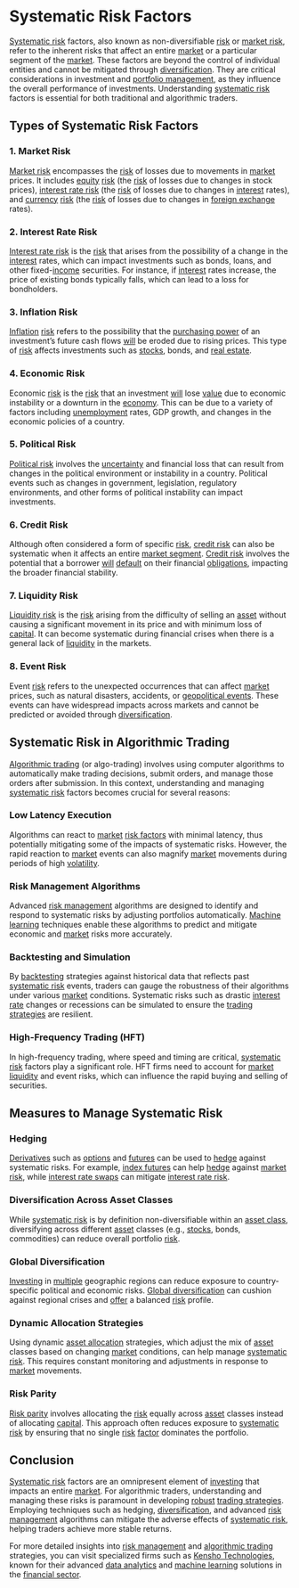 # Systematic Risk Factors

[Systematic risk](../s/systematic_risk.md) factors, also known as non-diversifiable [risk](../r/risk.md) or [market risk](../m/market_risk.md), refer to the inherent risks that affect an entire [market](../m/market.md) or a particular segment of the [market](../m/market.md). These factors are beyond the control of individual entities and cannot be mitigated through [diversification](../d/diversification.md). They are critical considerations in investment and [portfolio management](../p/portfolio_management.md), as they influence the overall performance of investments. Understanding [systematic risk](../s/systematic_risk.md) factors is essential for both traditional and algorithmic traders.

## Types of Systematic Risk Factors

### 1. **Market Risk**
[Market risk](../m/market_risk.md) encompasses the [risk](../r/risk.md) of losses due to movements in [market](../m/market.md) prices. It includes [equity](../e/equity.md) [risk](../r/risk.md) (the [risk](../r/risk.md) of losses due to changes in stock prices), [interest rate risk](../i/interest_rate_risk.md) (the [risk](../r/risk.md) of losses due to changes in [interest](../i/interest.md) rates), and [currency](../c/currency.md) [risk](../r/risk.md) (the [risk](../r/risk.md) of losses due to changes in [foreign exchange](../f/foreign_exchange.md) rates).

### 2. **Interest Rate Risk**
[Interest rate risk](../i/interest_rate_risk.md) is the [risk](../r/risk.md) that arises from the possibility of a change in the [interest](../i/interest.md) rates, which can impact investments such as bonds, loans, and other fixed-[income](../i/income.md) securities. For instance, if [interest](../i/interest.md) rates increase, the price of existing bonds typically falls, which can lead to a loss for bondholders.

### 3. **Inflation Risk**
[Inflation](../i/inflation.md) [risk](../r/risk.md) refers to the possibility that the [purchasing power](../p/purchasing_power.md) of an investment’s future cash flows [will](../w/will.md) be eroded due to rising prices. This type of [risk](../r/risk.md) affects investments such as [stocks](../s/stock.md), bonds, and [real estate](../r/real_estate.md).

### 4. **Economic Risk**
Economic [risk](../r/risk.md) is the [risk](../r/risk.md) that an investment [will](../w/will.md) lose [value](../v/value.md) due to economic instability or a downturn in the [economy](../e/economy.md). This can be due to a variety of factors including [unemployment](../u/unemployment.md) rates, GDP growth, and changes in the economic policies of a country.

### 5. **Political Risk**
[Political risk](../p/political_risk.md) involves the [uncertainty](../u/uncertainty_in_trading.md) and financial loss that can result from changes in the political environment or instability in a country. Political events such as changes in government, legislation, regulatory environments, and other forms of political instability can impact investments.

### 6. **Credit Risk**
Although often considered a form of specific [risk](../r/risk.md), [credit risk](../c/credit_risk.md) can also be systematic when it affects an entire [market segment](../m/market_segment.md). [Credit risk](../c/credit_risk.md) involves the potential that a borrower [will](../w/will.md) [default](../d/default.md) on their financial [obligations](../o/obligation.md), impacting the broader financial stability.

### 7. **Liquidity Risk**
[Liquidity risk](../l/liquidity_risk.md) is the [risk](../r/risk.md) arising from the difficulty of selling an [asset](../a/asset.md) without causing a significant movement in its price and with minimum loss of [capital](../c/capital.md). It can become systematic during financial crises when there is a general lack of [liquidity](../l/liquidity.md) in the markets.

### 8. **Event Risk**
Event [risk](../r/risk.md) refers to the unexpected occurrences that can affect [market](../m/market.md) prices, such as natural disasters, accidents, or [geopolitical events](../g/geopolitical_events.md). These events can have widespread impacts across markets and cannot be predicted or avoided through [diversification](../d/diversification.md).

## Systematic Risk in Algorithmic Trading

[Algorithmic trading](../a/algorithmic_trading.md) (or algo-trading) involves using computer algorithms to automatically make trading decisions, submit orders, and manage those orders after submission. In this context, understanding and managing [systematic risk](../s/systematic_risk.md) factors becomes crucial for several reasons:

### **Low Latency Execution**
Algorithms can react to [market](../m/market.md) [risk factors](../r/risk_factors_in_trading.md) with minimal latency, thus potentially mitigating some of the impacts of systematic risks. However, the rapid reaction to [market](../m/market.md) events can also magnify [market](../m/market.md) movements during periods of high [volatility](../v/volatility.md).

### **Risk Management Algorithms**
Advanced [risk management](../r/risk_management.md) algorithms are designed to identify and respond to systematic risks by adjusting portfolios automatically. [Machine learning](../m/machine_learning.md) techniques enable these algorithms to predict and mitigate economic and [market](../m/market.md) risks more accurately.

### **Backtesting and Simulation**
By [backtesting](../b/backtesting.md) strategies against historical data that reflects past [systematic risk](../s/systematic_risk.md) events, traders can gauge the robustness of their algorithms under various [market](../m/market.md) conditions. Systematic risks such as drastic [interest rate](../i/interest_rate.md) changes or recessions can be simulated to ensure the [trading strategies](../t/trading_strategies.md) are resilient.

### **High-Frequency Trading (HFT)**
In high-frequency trading, where speed and timing are critical, [systematic risk](../s/systematic_risk.md) factors play a significant role. HFT firms need to account for [market](../m/market.md) [liquidity](../l/liquidity.md) and event risks, which can influence the rapid buying and selling of securities.

## Measures to Manage Systematic Risk

### **Hedging**
[Derivatives](../d/derivatives.md) such as [options](../o/options.md) and [futures](../f/futures.md) can be used to [hedge](../h/hedge.md) against systematic risks. For example, [index futures](../i/index_futures.md) can help [hedge](../h/hedge.md) against [market risk](../m/market_risk.md), while [interest rate swaps](../i/interest_rate_swaps.md) can mitigate [interest rate risk](../i/interest_rate_risk.md).

### **Diversification Across Asset Classes**
While [systematic risk](../s/systematic_risk.md) is by definition non-diversifiable within an [asset class](../a/asset_class.md), diversifying across different [asset](../a/asset.md) classes (e.g., [stocks](../s/stock.md), bonds, commodities) can reduce overall portfolio [risk](../r/risk.md).

### **Global Diversification**
[Investing](../i/investing.md) in [multiple](../m/multiple.md) geographic regions can reduce exposure to country-specific political and economic risks. [Global diversification](../g/global_diversification.md) can cushion against regional crises and [offer](../o/offer.md) a balanced [risk](../r/risk.md) profile.

### **Dynamic Allocation Strategies**
Using dynamic [asset allocation](../a/asset_allocation.md) strategies, which adjust the mix of [asset](../a/asset.md) classes based on changing [market](../m/market.md) conditions, can help manage [systematic risk](../s/systematic_risk.md). This requires constant monitoring and adjustments in response to [market](../m/market.md) movements.

### **Risk Parity**
[Risk parity](../r/risk_parity.md) involves allocating the [risk](../r/risk.md) equally across [asset](../a/asset.md) classes instead of allocating [capital](../c/capital.md). This approach often reduces exposure to [systematic risk](../s/systematic_risk.md) by ensuring that no single [risk](../r/risk.md) [factor](../f/factor.md) dominates the portfolio.

## Conclusion

[Systematic risk](../s/systematic_risk.md) factors are an omnipresent element of [investing](../i/investing.md) that impacts an entire [market](../m/market.md). For algorithmic traders, understanding and managing these risks is paramount in developing [robust](../r/robust.md) [trading strategies](../t/trading_strategies.md). Employing techniques such as hedging, [diversification](../d/diversification.md), and advanced [risk management](../r/risk_management.md) algorithms can mitigate the adverse effects of [systematic risk](../s/systematic_risk.md), helping traders achieve more stable returns.

For more detailed insights into [risk management](../r/risk_management.md) and [algorithmic trading](../a/algorithmic_trading.md) strategies, you can visit specialized firms such as [Kensho Technologies](https://www.kensho.com), known for their advanced [data analytics](../d/data_analytics.md) and [machine learning](../m/machine_learning.md) solutions in the [financial sector](../f/financial_sector.md).
